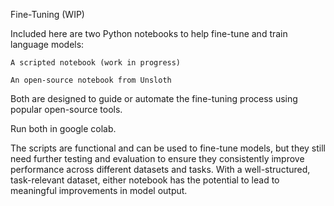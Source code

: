 Fine-Tuning (WIP)

Included here are two Python notebooks to help fine-tune and train language models:

    A scripted notebook (work in progress)

    An open-source notebook from Unsloth

Both are designed to guide or automate the fine-tuning process using popular open-source tools.

Run both in google colab.

The scripts are functional and can be used to fine-tune models, but they still need further testing and evaluation to ensure they consistently improve performance across different datasets and tasks. With a well-structured, task-relevant dataset, either notebook has the potential to lead to meaningful improvements in model output.